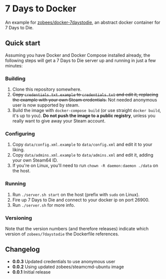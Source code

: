# 7 Days to Docker

An example for [zobees/docker-7daystodie](https://hub.docker.com/r/zobees/7daystodie/), an abstract docker container for 7 Days to Die.

## Quick start

Assuming you have Docker and Docker Compose installed already, the following steps will get a 7 Days to Die server up and running in just a few minutes:

### Building

 1. Clone this repository somewhere.
 2. ~~Copy `credentials.txt.example` to `credentials.txt` and edit it, replacing the example with your own Steam credentials.~~ Not needed anonymous user is now supported by steam.
 3. Build the image with `docker-compose build` (or use straight `docker build`, it's up to you). **Do not push the image to a public registry**, unless you really want to give away your Steam account.

### Configuring

 1. Copy `data/config.xml.example` to `data/config.xml` and edit it to your liking.
 2. Copy `data/admins.xml.example` to `data/admins.xml` and edit it, adding your own Steam64 ID.
 3. If you're on Linux, you'll need to run `chown -R daemon:daemon ./data` on the host.

### Running

 1. Run `./server.sh start` on the host (prefix with `sudo` on Linux).
 2. Fire up 7 Days to Die and connect to your docker ip on port 26900.
 3. Run `./server.sh` for more info.

### Versioning

Note that the version numbers (and therefore releases) indicate which version of `zobees/7daystodie` the Dockerfile references.

## Changelog

 * **0.0.3** Updated credentials to use anonymous user
 * **0.0.2** Using updated zobees/steamcmd-ubuntu image
 * **0.0.1** Initial release
